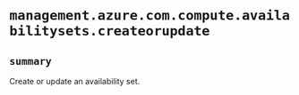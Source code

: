 # `management.azure.com.compute.availabilitysets.createorupdate`

## `summary`
Create or update an availability set.


